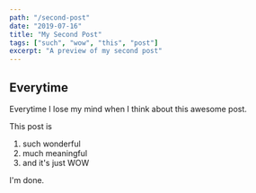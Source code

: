 ```yaml
---
path: "/second-post"
date: "2019-07-16"
title: "My Second Post"
tags: ["such", "wow", "this", "post"]
excerpt: "A preview of my second post"
---
```


## Everytime

Everytime I lose my mind when I think about this awesome post.

This post is

1. such wonderful
2. much meaningful
3. and it's just WOW

I'm done.

